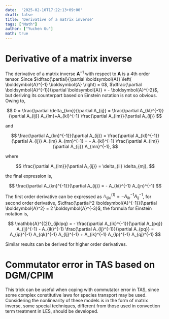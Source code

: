 ```yaml
---
date:  '2025-02-10T17:22:13+09:00'
draft: false
title: 'Derivative of a matrix inverse'
tags: ["Math"]
author: ["Yuchen Gu"]
math: true
---
```


# Derivative of a matrix inverse

The derivative of a matrix inverse $\boldsymbol{A}^{-1}$ with respect to $\boldsymbol{A}$ is a 4th order tensor. Since $\dfrac{\partial}{\partial \boldsymbol{A}} \left( \boldsymbol{A}^{-1} \boldsymbol{A} \right) = 0$, $\dfrac{\partial \boldsymbol{A}^{-1}}{\partial \boldsymbol{A}} = - \boldsymbol{A}^{-2}$, but deriving its counterpart based on Einstein notation is not so obvious. Owing to,

$$
0 = \frac{\partial \delta_{km}}{\partial A_{ij}} = \frac{\partial A_{kl}^{-1}}{\partial A_{ij}} A_{lm}+A_{kl}^{-1} \frac{\partial A_{lm}}{\partial A_{ij}}
$$

and

$$
\frac{\partial A_{kn}^{-1}}{\partial A_{ij}} = \frac{\partial A_{kl}^{-1}}{\partial A_{ij}} A_{lm} A_{mn}^{-1} = - A_{kl}^{-1} \frac{\partial A_{lm}}{\partial A_{ij}} A_{mn}^{-1},
$$

where

$$
\frac{\partial A_{lm}}{\partial A_{ij}} = \delta_{li} \delta_{mj},
$$

the final expression is,

$$
\frac{\partial A_{kn}^{-1}}{\partial A_{ij}} = - A_{ki}^{-1} A_{jn}^{-1}
$$

The first order derivative can be expressed as $\mathbb{A}^{(1)}_{ijkl} = - A_{ik}^{-1} A_{lj}^{-1}$, for second order derivative, $\dfrac{\partial^2 \boldsymbol{A}^{-1}}{\partial \boldsymbol{A}^2} = 2 \boldsymbol{A}^{-3}$, the formula for Einstein notation is,

$$
\mathbb{A}^{(2)}_{ijklpq} = - \frac{\partial A_{ik}^{-1}}{\partial A_{pq}} A_{lj}^{-1} - A_{ik}^{-1} \frac{\partial A_{lj}^{-1}}{\partial A_{pq}} = A_{ip}^{-1} A_{qk}^{-1} A_{lj}^{-1} + A_{ik}^{-1} A_{lp}^{-1} A_{qj}^{-1}
$$

Similar results can be derived for higher order derivatives.

# Commutator error in TAS based on DGM/CPIM

This trick can be useful when coping with commutator error in TAS, since some complex constitutive laws for species transport may be used. Considering the nonlinearity of these models is in the form of matrix inverse, some special techniques, different from those used in convection term treatment in LES, should be developed.  